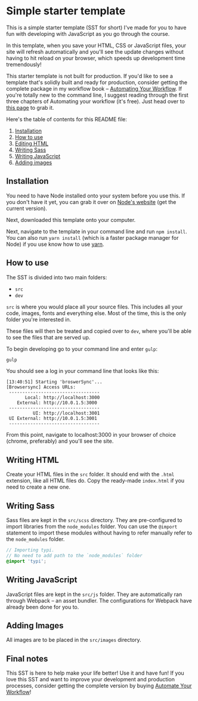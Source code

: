 # Simple starter template

This is a simple starter template (SST for short) I've made for you to have fun with developing with JavaScript as you go through the course.

In this template, when you save your HTML, CSS or JavaScript files, your site will refresh automatically and you'll see the update changes without having to hit reload on your browser, which speeds up development time tremendously!

This starter template is not built for production. If you'd like to see a template that's solidly built and ready for production, consider getting the complete package in my workflow book – [Automating Your Workflow](https://automateyourworkflow.com). If you're totally new to the command line, I suggest reading through the first three chapters of Automating your workflow (it's free). Just head over to [this page](https://automateyourworkflow.com) to grab it.

Here's the table of contents for this README file:

1. [Installation](#installation)
2. [How to use](#how-to-use)
3. [Editing HTML](#editing-html)
3. [Writing Sass](#writing-sass)
4. [Writing JavaScript](#writing-javascript)
5. [Adding images](#adding-images)

## Installation

You need to have Node installed onto your system before you use this. If you don't have it yet, you can grab it over on [Node's website](https://nodejs.org/en/) (get the current version).

Next, downloaded this template onto your computer.

Next, navigate to the template in your command line and run `npm install`. You can also run `yarn install` (which is a faster package manager for Node) if you use know how to use [yarn](https://yarnpkg.com/lang/en/).

## How to use

The SST is divided into two main folders:

- `src`
- `dev`

`src` is where you would place all your source files. This includes all your code, images, fonts and everything else. Most of the time, this is the only folder you're interested in.

These files will then be treated and copied over to `dev`, where you'll be able to see the files that are served up.

To begin developing go to your command line and enter `gulp`:

```bash
gulp
```

You should see a log in your command line that looks like this:

```
[13:40:51] Starting 'broswerSync'...
[Browsersync] Access URLs:
 ----------------------------------
       Local: http://localhost:3000
    External: http://10.0.1.5:3000
 ----------------------------------
          UI: http://localhost:3001
 UI External: http://10.0.1.5:3001
 ----------------------------------
```

From this point, navigate to localhost:3000 in your browser of choice (chrome, preferably) and you'll see the site.

## Writing HTML

Create your HTML files in the `src` folder. It should end with the `.html` extension, like all HTML files do. Copy the ready-made `index.html` if you need to create a new one.

## Writing Sass

Sass files are kept in the `src/scss` directory. They are pre-configured to import libraries from the `node_modules` folder. You can use the `@import` statement to import these modules without having to refer manually refer to the `node_modules` folder.

```scss
// Importing typi.
// No need to add path to the `node_modules` folder
@import 'typi';
```

## Writing JavaScript

JavaScript files are kept in the `src/js` folder. They are automatically ran through Webpack – an asset bundler. The configurations for Webpack have already been done for you to.

## Adding Images

All images are to be placed in the `src/images` directory.

## Final notes

This SST is here to help make your life better! Use it and have fun! If you love this SST and want to improve your development and production processes, consider getting the complete version by buying [Automate Your Workflow](https://automateyourworkflow.com)!